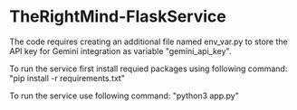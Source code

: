 # TheRightMind-FlaskService

The code requires creating an additional file named env_var.py to store the API key for Gemini integration as variable "gemini_api_key".

To run the service first install requied packages using following command:
"pip install -r requirements.txt"

To run the service use following command:
"python3 app.py"
